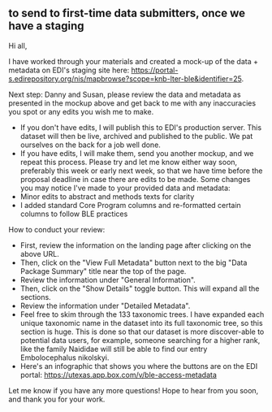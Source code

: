 ## to send to first-time data submitters, once we have a staging

Hi all,

I have worked through your materials and created a mock-up of the data + metadata on EDI's staging site here: 
https://portal-s.edirepository.org/nis/mapbrowse?scope=knb-lter-ble&identifier=25.

Next step: Danny and Susan, please review the data and metadata as presented in the mockup above and get back to me with any inaccuracies you spot or any edits you wish me to make. 
- If you don't have edits, I will publish this to EDI's production server. This dataset will then be live, archived and published to the public. We pat ourselves on the back for a job well done. 
- If you have edits, I will make them, send you another mockup, and we repeat this process. 
Please try and let me know either way soon, preferably this week or early next week, so that we have time before the proposal deadline in case there are edits to be made.
Some changes you may notice I've made to your provided data and metadata:
- Minor edits to abstract and methods texts for clarity
- I added standard Core Program columns and re-formatted certain columns to follow BLE practices

How to conduct your review: 
- First, review the information on the landing page after clicking on the above URL.
- Then, click on the "View Full Metadata" button next to the big "Data Package Summary" title near the top of the page. 
- Review the information under "General Information".
- Then, click on the "Show Details" toggle button. This will expand all the sections. 
- Review the information under "Detailed Metadata". 
- Feel free to skim through the 133 taxonomic trees. I have expanded each unique taxonomic name in the dataset into its full taxonomic tree, so this section is huge. This is done so that our dataset is more discover-able to potential data users, for example, someone searching for a higher rank, like the family Naididae  will still be able to find our entry Embolocephalus nikolskyi.
- Here's an infographic that shows you where the buttons are on the EDI portal: https://utexas.app.box.com/v/ble-access-metadata 

Let me know if you have any more questions! Hope to hear from you soon, and thank you for your work. 
